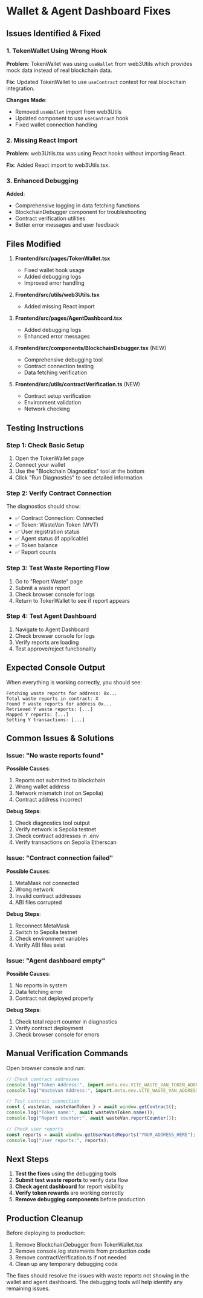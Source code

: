 # Wallet & Agent Dashboard Fixes

## Issues Identified & Fixed

### 1. **TokenWallet Using Wrong Hook**
**Problem**: TokenWallet was using `useWallet` from web3Utils which provides mock data instead of real blockchain data.

**Fix**: Updated TokenWallet to use `useContract` context for real blockchain integration.

**Changes Made**:
- Removed `useWallet` import from web3Utils
- Updated component to use `useContract` hook
- Fixed wallet connection handling

### 2. **Missing React Import**
**Problem**: web3Utils.tsx was using React hooks without importing React.

**Fix**: Added React import to web3Utils.tsx.

### 3. **Enhanced Debugging**
**Added**:
- Comprehensive logging in data fetching functions
- BlockchainDebugger component for troubleshooting
- Contract verification utilities
- Better error messages and user feedback

## Files Modified

1. **Frontend/src/pages/TokenWallet.tsx**
   - Fixed wallet hook usage
   - Added debugging logs
   - Improved error handling

2. **Frontend/src/utils/web3Utils.tsx**
   - Added missing React import

3. **Frontend/src/pages/AgentDashboard.tsx**
   - Added debugging logs
   - Enhanced error messages

4. **Frontend/src/components/BlockchainDebugger.tsx** (NEW)
   - Comprehensive debugging tool
   - Contract connection testing
   - Data fetching verification

5. **Frontend/src/utils/contractVerification.ts** (NEW)
   - Contract setup verification
   - Environment validation
   - Network checking

## Testing Instructions

### Step 1: Check Basic Setup
1. Open the TokenWallet page
2. Connect your wallet
3. Use the "Blockchain Diagnostics" tool at the bottom
4. Click "Run Diagnostics" to see detailed information

### Step 2: Verify Contract Connection
The diagnostics should show:
- ✅ Contract Connection: Connected
- ✅ Token: WasteVan Token (WVT)
- ✅ User registration status
- ✅ Agent status (if applicable)
- ✅ Token balance
- ✅ Report counts

### Step 3: Test Waste Reporting Flow
1. Go to "Report Waste" page
2. Submit a waste report
3. Check browser console for logs
4. Return to TokenWallet to see if report appears

### Step 4: Test Agent Dashboard
1. Navigate to Agent Dashboard
2. Check browser console for logs
3. Verify reports are loading
4. Test approve/reject functionality

## Expected Console Output

When everything is working correctly, you should see:

```
Fetching waste reports for address: 0x...
Total waste reports in contract: X
Found Y waste reports for address 0x...
Retrieved Y waste reports: [...]
Mapped Y reports: [...]
Setting Y transactions: [...]
```

## Common Issues & Solutions

### Issue: "No waste reports found"
**Possible Causes**:
1. Reports not submitted to blockchain
2. Wrong wallet address
3. Network mismatch (not on Sepolia)
4. Contract address incorrect

**Debug Steps**:
1. Check diagnostics tool output
2. Verify network is Sepolia testnet
3. Check contract addresses in .env
4. Verify transactions on Sepolia Etherscan

### Issue: "Contract connection failed"
**Possible Causes**:
1. MetaMask not connected
2. Wrong network
3. Invalid contract addresses
4. ABI files corrupted

**Debug Steps**:
1. Reconnect MetaMask
2. Switch to Sepolia testnet
3. Check environment variables
4. Verify ABI files exist

### Issue: "Agent dashboard empty"
**Possible Causes**:
1. No reports in system
2. Data fetching error
3. Contract not deployed properly

**Debug Steps**:
1. Check total report counter in diagnostics
2. Verify contract deployment
3. Check browser console for errors

## Manual Verification Commands

Open browser console and run:

```javascript
// Check contract addresses
console.log("Token Address:", import.meta.env.VITE_WASTE_VAN_TOKEN_ADDRESS);
console.log("WasteVan Address:", import.meta.env.VITE_WASTE_VAN_ADDRESS);

// Test contract connection
const { wasteVan, wasteVanToken } = await window.getContract();
console.log("Token name:", await wasteVanToken.name());
console.log("Report counter:", await wasteVan.reportCounter());

// Check user reports
const reports = await window.getUserWasteReports("YOUR_ADDRESS_HERE");
console.log("User reports:", reports);
```

## Next Steps

1. **Test the fixes** using the debugging tools
2. **Submit test waste reports** to verify data flow
3. **Check agent dashboard** for report visibility
4. **Verify token rewards** are working correctly
5. **Remove debugging components** before production

## Production Cleanup

Before deploying to production:

1. Remove BlockchainDebugger from TokenWallet.tsx
2. Remove console.log statements from production code
3. Remove contractVerification.ts if not needed
4. Clean up any temporary debugging code

The fixes should resolve the issues with waste reports not showing in the wallet and agent dashboard. The debugging tools will help identify any remaining issues.